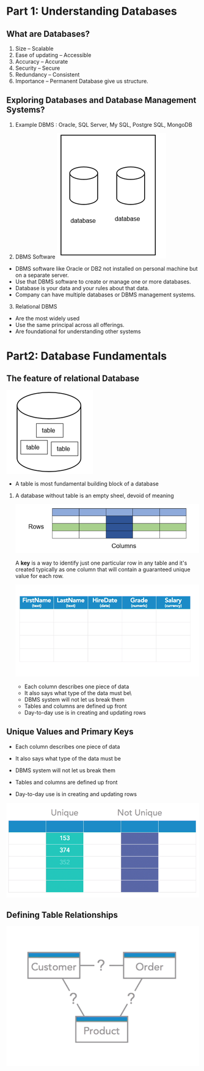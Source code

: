 # Part 1: Understanding Databases
## What are Databases?

1.  Size – Scalable 
2.	Ease of updating – Accessible 
3.	Accuracy – Accurate 
4.	Security – Secure 
5.	Redundancy – Consistent 
6.	Importance – Permanent 
Database give us structure.

## Exploring Databases and Database Management Systems?

1. Example DBMS : Oracle, SQL Server, My SQL, Postgre SQL, MongoDB

2. DBMS Software
   ![1](1.PNG)
* DBMS software like Oracle or DB2 not installed on personal machine but on a separate server.
* Use that DBMS software to create or manage one or more databases.
* Database is your data and your rules about that data.
* Company can have multiple databases or DBMS management systems.

3. Relational DBMS
* Are the most widely used 
* Use the same principal across all offerings.
* Are foundational for understanding other systems

# Part2: Database Fundamentals
## The feature of relational Database

![2](2.PNG)

* A table is most fundamental building block of a
  database

1. A database without table is an empty sheel, devoid of meaning

   ![3](3.PNG)

   A <b>key</b> is a  way to identify just one particular row in any table and it's created typically as one column that will contain a guaranteed unique value for each row. 

   ![4](4.PNG) 

   * Each column describes one piece of data
   * It also says what type of the data must be\
   * DBMS system will not let us break them
   * Tables and columns are defined up front
   * Day-to-day use is in creating and updating rows

   

## Unique Values and Primary Keys

* Each column describes one piece of data

* It also says what type of the data must be

* DBMS system will not let us break them

* Tables and columns are defined up front

* Day-to-day use is in creating and updating rows

![5](5.PNG)

## Defining Table Relationships

![7](7.PNG)



